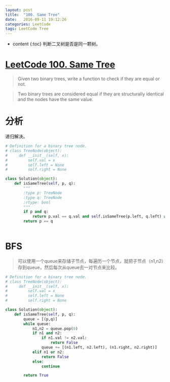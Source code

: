 ```yaml
---
layout: post
title:  "100. Same Tree"
date:   2016-09-11 19:12:26
categories: LeetCode
tags: LeetCode Tree
---
```




* content
{:toc}
判断二叉树是否是同一颗树。




# [LeetCode 100. Same Tree](https://leetcode.com/problems/same-tree/) #

> Given two binary trees, write a function to check if they are equal or not.

> Two binary trees are considered equal if they are structurally identical and the nodes have the same value.

# 分析 #
递归解决。


```python
# Definition for a binary tree node.
# class TreeNode(object):
#     def __init__(self, x):
#         self.val = x
#         self.left = None
#         self.right = None

class Solution(object):
    def isSameTree(self, p, q):
        """
        :type p: TreeNode
        :type q: TreeNode
        :rtype: bool
        """
        if p and q:
            return p.val == q.val and self.isSameTree(p.left, q.left) and self.isSameTree(p.right, q.right)
        return p == q
                
```
# BFS # 
> 可以使用一个queue来存储子节点，每遍历一个节点，就把子节点（n1,n2）存到queue，然后每次从queue去一对节点来比较。

```python
# Definition for a binary tree node.
# class TreeNode(object):
#     def __init__(self, x):
#         self.val = x
#         self.left = None
#         self.right = None

class Solution(object):
    def isSameTree(self, p, q):
        queue = [(p,q)]
        while queue:
            n1,n2 = queue.pop(0)
            if n1 and n2:
                if n1.val != n2.val:
                    return False
                queue += [(n1.left, n2.left), (n1.right, n2.right)]
            elif n1 or n2:
                return False
            else:
                continue

        return True


        
```